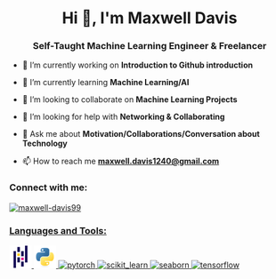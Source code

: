 <h1 align="center">Hi 👋, I'm Maxwell Davis</h1>
<h3 align="center">Self-Taught Machine Learning Engineer & Freelancer</h3>

- 🔭 I’m currently working on **Introduction to Github introduction**

- 🌱 I’m currently learning **Machine Learning/AI**

- 👯 I’m looking to collaborate on **Machine Learning Projects**

- 🤝 I’m looking for help with **Networking & Collaborating**

- 💬 Ask me about **Motivation/Collaborations/Conversation about Technology**

- 📫 How to reach me **maxwell.davis1240@gmail.com**

<h3 align="left">Connect with me:</h3>
<p align="left">
<a href="https://linkedin.com/in/maxwell-davis99" target="blank"><img align="center" src="https://raw.githubusercontent.com/rahuldkjain/github-profile-readme-generator/master/src/images/icons/Social/linked-in-alt.svg" alt="maxwell-davis99" height="30" width="40" /></a>
<a href="https://discord.gg/loonydemax" target="blank">
</p>

<h3 align="left">Languages and Tools:</h3>
<p align="left"> <a href="https://pandas.pydata.org/" target="_blank" rel="noreferrer"> <img src="https://raw.githubusercontent.com/devicons/devicon/2ae2a900d2f041da66e950e4d48052658d850630/icons/pandas/pandas-original.svg" alt="pandas" width="40" height="40"/> </a> <a href="https://www.python.org" target="_blank" rel="noreferrer"> <img src="https://raw.githubusercontent.com/devicons/devicon/master/icons/python/python-original.svg" alt="python" width="40" height="40"/> </a> <a href="https://pytorch.org/" target="_blank" rel="noreferrer"> <img src="https://www.vectorlogo.zone/logos/pytorch/pytorch-icon.svg" alt="pytorch" width="40" height="40"/> </a> <a href="https://scikit-learn.org/" target="_blank" rel="noreferrer"> <img src="https://upload.wikimedia.org/wikipedia/commons/0/05/Scikit_learn_logo_small.svg" alt="scikit_learn" width="40" height="40"/> </a> <a href="https://seaborn.pydata.org/" target="_blank" rel="noreferrer"> <img src="https://seaborn.pydata.org/_images/logo-mark-lightbg.svg" alt="seaborn" width="40" height="40"/> </a> <a href="https://www.tensorflow.org" target="_blank" rel="noreferrer"> <img src="https://www.vectorlogo.zone/logos/tensorflow/tensorflow-icon.svg" alt="tensorflow" width="40" height="40"/> </a> </p>

